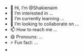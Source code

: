 - 👋 Hi, I’m @Shakienaim
- 👀 I’m interested in ...
- 🌱 I’m currently learning ...
- 💞️ I’m looking to collaborate on ...
- 📫 How to reach me ...
- 😄 Pronouns: ...
- ⚡ Fun fact: ...
- 
<!---
Shakienaim/Shakienaim is a ✨ special ✨ repository because its `README.md` (this file) appears on your GitHub profile.
You can click the Preview link to take a look at your changes.
--->

